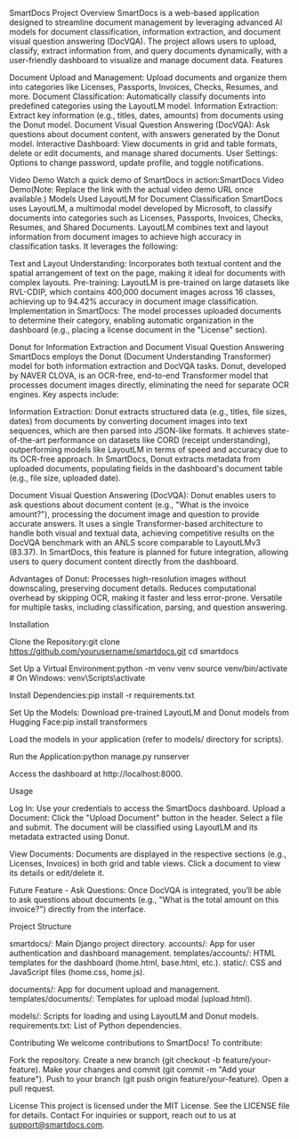 SmartDocs Project
Overview
SmartDocs is a web-based application designed to streamline document management by leveraging advanced AI models for document classification, information extraction, and document visual question answering (DocVQA). The project allows users to upload, classify, extract information from, and query documents dynamically, with a user-friendly dashboard to visualize and manage document data.
Features

Document Upload and Management: Upload documents and organize them into categories like Licenses, Passports, Invoices, Checks, Resumes, and more.
Document Classification: Automatically classify documents into predefined categories using the LayoutLM model.
Information Extraction: Extract key information (e.g., titles, dates, amounts) from documents using the Donut model.
Document Visual Question Answering (DocVQA): Ask questions about document content, with answers generated by the Donut model.
Interactive Dashboard: View documents in grid and table formats, delete or edit documents, and manage shared documents.
User Settings: Options to change password, update profile, and toggle notifications.

Video Demo
Watch a quick demo of SmartDocs in action:SmartDocs Video Demo(Note: Replace the link with the actual video demo URL once available.)
Models Used
LayoutLM for Document Classification
SmartDocs uses LayoutLM, a multimodal model developed by Microsoft, to classify documents into categories such as Licenses, Passports, Invoices, Checks, Resumes, and Shared Documents. LayoutLM combines text and layout information from document images to achieve high accuracy in classification tasks. It leverages the following:

Text and Layout Understanding: Incorporates both textual content and the spatial arrangement of text on the page, making it ideal for documents with complex layouts.
Pre-training: LayoutLM is pre-trained on large datasets like RVL-CDIP, which contains 400,000 document images across 16 classes, achieving up to 94.42% accuracy in document image classification.
Implementation in SmartDocs: The model processes uploaded documents to determine their category, enabling automatic organization in the dashboard (e.g., placing a license document in the "License" section).

Donut for Information Extraction and Document Visual Question Answering
SmartDocs employs the Donut (Document Understanding Transformer) model for both information extraction and DocVQA tasks. Donut, developed by NAVER CLOVA, is an OCR-free, end-to-end Transformer model that processes document images directly, eliminating the need for separate OCR engines. Key aspects include:

Information Extraction:
Donut extracts structured data (e.g., titles, file sizes, dates) from documents by converting document images into text sequences, which are then parsed into JSON-like formats.
It achieves state-of-the-art performance on datasets like CORD (receipt understanding), outperforming models like LayoutLM in terms of speed and accuracy due to its OCR-free approach.
In SmartDocs, Donut extracts metadata from uploaded documents, populating fields in the dashboard's document table (e.g., file size, uploaded date).


Document Visual Question Answering (DocVQA):
Donut enables users to ask questions about document content (e.g., "What is the invoice amount?"), processing the document image and question to provide accurate answers.
It uses a single Transformer-based architecture to handle both visual and textual data, achieving competitive results on the DocVQA benchmark with an ANLS score comparable to LayoutLMv3 (83.37).
In SmartDocs, this feature is planned for future integration, allowing users to query document content directly from the dashboard.


Advantages of Donut:
Processes high-resolution images without downscaling, preserving document details.
Reduces computational overhead by skipping OCR, making it faster and less error-prone.
Versatile for multiple tasks, including classification, parsing, and question answering.



Installation

Clone the Repository:git clone https://github.com/yourusername/smartdocs.git
cd smartdocs


Set Up a Virtual Environment:python -m venv venv
source venv/bin/activate  # On Windows: venv\Scripts\activate


Install Dependencies:pip install -r requirements.txt


Set Up the Models:
Download pre-trained LayoutLM and Donut models from Hugging Face:pip install transformers


Load the models in your application (refer to models/ directory for scripts).


Run the Application:python manage.py runserver

Access the dashboard at http://localhost:8000.

Usage

Log In: Use your credentials to access the SmartDocs dashboard.
Upload a Document:
Click the "Upload Document" button in the header.
Select a file and submit. The document will be classified using LayoutLM and its metadata extracted using Donut.


View Documents:
Documents are displayed in the respective sections (e.g., Licenses, Invoices) in both grid and table views.
Click a document to view its details or edit/delete it.


Future Feature - Ask Questions:
Once DocVQA is integrated, you’ll be able to ask questions about documents (e.g., "What is the total amount on this invoice?") directly from the interface.



Project Structure

smartdocs/: Main Django project directory.
accounts/: App for user authentication and dashboard management.
templates/accounts/: HTML templates for the dashboard (home.html, base.html, etc.).
static/: CSS and JavaScript files (home.css, home.js).


documents/: App for document upload and management.
templates/documents/: Templates for upload modal (upload.html).


models/: Scripts for loading and using LayoutLM and Donut models.
requirements.txt: List of Python dependencies.

Contributing
We welcome contributions to SmartDocs! To contribute:

Fork the repository.
Create a new branch (git checkout -b feature/your-feature).
Make your changes and commit (git commit -m "Add your feature").
Push to your branch (git push origin feature/your-feature).
Open a pull request.

License
This project is licensed under the MIT License. See the LICENSE file for details.
Contact
For inquiries or support, reach out to us at support@smartdocs.com.
